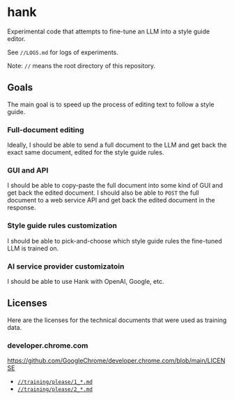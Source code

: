 # hank

Experimental code that attempts to fine-tune an LLM into a style guide editor.

See `//LOGS.md` for logs of experiments.

Note: `//` means the root directory of this repository.

## Goals

The main goal is to speed up the process of editing text to follow a style guide.

### Full-document editing

Ideally, I should be able to send a full document to the LLM and get back the
exact same document, edited for the style guide rules.

### GUI and API

I should be able to copy-paste the full document into some kind of GUI and
get back the edited document. I should also be able to `POST` the full document
to a web service API and get back the edited document in the response.

### Style guide rules customization

I should be able to pick-and-choose which style guide rules the fine-tuned LLM
is trained on.

### AI service provider customizatoin

I should be able to use Hank with OpenAI, Google, etc.

## Licenses

Here are the licenses for the technical documents that were used as training data.

### developer.chrome.com

https://github.com/GoogleChrome/developer.chrome.com/blob/main/LICENSE

* [`//training/please/1_*.md`](https://github.com/GoogleChrome/developer.chrome.com/blob/e115dc46406bdc0667d6e614e6779f63ce52c8f8/site/en/docs/devtools/evaluate-performance/index.md)
* [`//training/please/2_*.md`](https://github.com/GoogleChrome/developer.chrome.com/blob/e115dc46406bdc0667d6e614e6779f63ce52c8f8/site/en/docs/devtools/css/index.md)